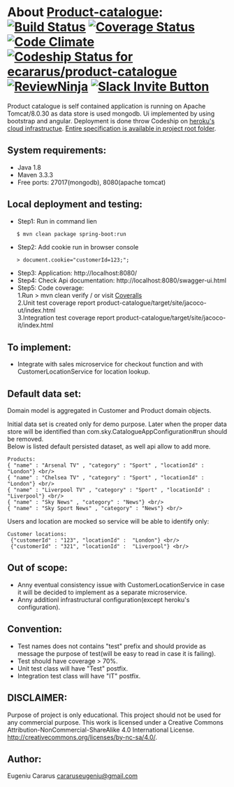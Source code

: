 # About [Product-catalogue](https://product-catalogue-poc.herokuapp.com/): [![Build Status](https://travis-ci.org/ecararus/product-catalogue.svg?branch=master)](https://travis-ci.org/ecararus/product-catalogue) [![Coverage Status](https://coveralls.io/repos/github/ecararus/product-catalogue/badge.svg?branch=master)](https://coveralls.io/github/ecararus/product-catalogue?branch=master) [![Code Climate](https://codeclimate.com/github/ecararus/product-catalogue/badges/gpa.svg)](https://codeclimate.com/github/ecararus/product-catalogue) [ ![Codeship Status for ecararus/product-catalogue](https://codeship.com/projects/9970d200-ce89-0133-ea65-56ac8db24476/status?branch=master)](https://codeship.com/projects/140958)  [![ReviewNinja](https://app.review.ninja/53860556/badge)](https://app.review.ninja/ecararus/product-catalogue) [![Slack Invite Button](https://slack-product-catalogue.herokuapp.com/badge.svg)](https://slack-invite-product-catalogue.herokuapp.com)

Product catalogue is self contained application is running on Apache Tomcat/8.0.30 as data store is used mongodb.
Ui implemented by using bootstrap and angular. Deployment is done throw Codeship on [heroku's cloud infrastructue](https://product-catalogue-poc.herokuapp.com).
[Entire specification is available in project root folder](https://github.com/ecararus/product-catalogue/blob/master/Product%20Selection%20UT.PDF).


## System requirements:
 - Java 1.8
 - Maven 3.3.3
 - Free ports: 27017(mongodb), 8080(apache tomcat)

## Local deployment and testing:
 - Step1: Run in command lien 
 ``` sh
    $ mvn clean package spring-boot:run
 ```
 - Step2: Add cookie run in browser console 
 ``` 
    > document.cookie="customerId=123;";
 ```
 - Step3: Application: http://localhost:8080/
 - Step4: Check Api documentation: http://localhost:8080/swagger-ui.html
 - Step5: Code coverage:<br/> 
          1.Run > mvn clean verify / or visit [Coveralls](https://coveralls.io/repos/github/ecararus/product-catalogue/badge.svg?branch=master)<br/>
          2.Unit test coverage report product-catalogue/target/site/jacoco-ut/index.html<br/>
          3.Integration test coverage report product-catalogue/target/site/jacoco-it/index.html<br> 
          
## To implement:
 - Integrate with sales microservice for checkout function and with CustomerLocationService for location lookup.

## Default data set:
Domain model is aggregated in Customer and Product domain objects.

Initial data set is created only for demo purpose. Later when the proper data store will be identified than com.sky.CatalogueAppConfiguration#run should be removed.<br/>
Below is listed default persisted dataset, as well api allow to add more.

```
Products:
{ "name" : "Arsenal TV" , "category" : "Sport" , "locationId" : "London"} <br/>
{ "name" : "Chelsea TV" , "category" : "Sport" , "locationId" : "London"} <br/>
{ "name" : "Liverpool TV" , "category" : "Sport" , "locationId" : "Liverpool"} <br/>
{ "name" : "Sky News" , "category" : "News"} <br/>
{ "name" : "Sky Sport News" , "category" : "News"} <br/>
```

Users and location are mocked so service will be able to identify only:  <br/>
```
Customer locations:
 {"customerId" : "123", "locationId" :  "London"} <br/>
 {"customerId" : "321", "locationId" :  "Liverpool"} <br/>
```

## Out of scope:
 - Anny eventual consistency issue with CustomerLocationService in case it will be decided to implement as a separate microservice.
 - Anny additionl infrastructural configuration(except heroku's configuration).

## Convention:
 - Test names does not contains "test" prefix and should provide as message the purpose of test(will be easy to read in case it is failing).
 - Test should have coverage > 70%.
 - Unit test class will have "Test" postfix.
 - Integration test class will have "IT" postfix.

## DISCLAIMER:
Purpose of project is only educational.
This project should not be used for any commercial purpose.
This work is licensed under a Creative Commons Attribution-NonCommercial-ShareAlike 4.0 International License.
http://creativecommons.org/licenses/by-nc-sa/4.0/.

## Author:
Eugeniu Cararus
cararuseugeniu@gmail.com
